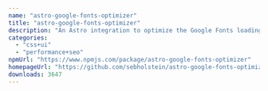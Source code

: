 ```yaml
---
name: "astro-google-fonts-optimizer"
title: "astro-google-fonts-optimizer"
description: "An Astro integration to optimize the Google Fonts loading performance"
categories:
  - "css+ui"
  - "performance+seo"
npmUrl: "https://www.npmjs.com/package/astro-google-fonts-optimizer"
homepageUrl: "https://github.com/sebholstein/astro-google-fonts-optimizer"
downloads: 3647
---
```

